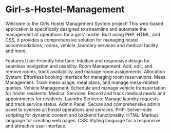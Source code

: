 # Girl-s-Hostel-Management
Welcome to the Girls Hostel Management System project! This web-based application is specifically designed to streamline and automate the management of operations for a girls' hostel. Built using PHP, HTML, and CSS, it provides a comprehensive solution for managing hostel accommodations, rooms, vehicle ,laundary services and medical facility and more.

Features
User-Friendly Interface: Intuitive and responsive design for seamless navigation and usability.
Room Management: Add, edit, and remove rooms, track availability, and manage room assignments.
Allocation System: Effortless booking interface for managing room reservations.
Mess Management: Track mess usage, meal plans, and manage mess-related queries.
Vehicle Management: Schedule and manage vehicle transportation for hostel residents.
Medical Services: Record and track medical needs and appointments for residents.
Laundry Services: Manage laundry requests and track service status.
Admin Panel: Secure and comprehensive admin panel to oversee all hostel operations and services.
PHP: Server-side scripting for dynamic content and backend functionality.
HTML: Markup language for creating web pages.
CSS: Styling language for a responsive and attractive user interface.
